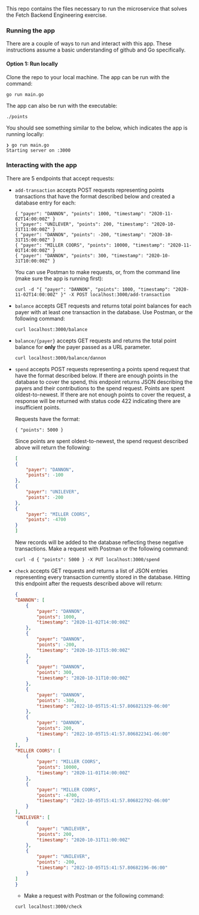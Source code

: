This repo contains the files necessary to run the microservice that solves the Fetch Backend Engineering exercise.

### Running the app
There are a couple of ways to run and interact with this app. These instructions assume a basic understanding of github and Go specifically.

#### Option 1: Run locally
Clone the repo to your local machine. The app can be run with the command:

```console
go run main.go
```

The app can also be run with the executable:

```console
./points
```

You should see something similar to the below, which indicates the app is running locally:
```console
❯ go run main.go
Starting server on :3000
```

### Interacting with the app
There are 5 endpoints that accept requests:
- `add-transaction` accepts POST requests representing points transactions that have the format described below and created a database entry for each:
    ```
    { "payer": "DANNON", "points": 1000, "timestamp": "2020-11-02T14:00:00Z" }
    { "payer": "UNILEVER", "points": 200, "timestamp": "2020-10-31T11:00:00Z" }
    { "payer": "DANNON", "points": -200, "timestamp": "2020-10-31T15:00:00Z" }
    { "payer": "MILLER COORS", "points": 10000, "timestamp": "2020-11-01T14:00:00Z" }
    { "payer": "DANNON", "points": 300, "timestamp": "2020-10-31T10:00:00Z" }
    ```
    You can use Postman to make requests, or, from the command line (make sure the app is running first):

    ```console
    curl -d "{ "payer": "DANNON", "points": 1000, "timestamp": "2020-11-02T14:00:00Z" }" -X POST localhost:3000/add-transaction
    ```
- `balance` accepts GET requests and returns total point balances for each payer with at least one transaction in the database. Use Postman, or the following command:
    ```console
    curl localhost:3000/balance
    ```
- `balance/{payer}` accepts GET requests and returns the total point balance for **only** the payer passed as a URL parameter.
    ```console
    curl localhost:3000/balance/dannon
    ```
- `spend` accepts POST requests representing a points spend request that have the format described below. If there are enough points in the database to cover the spend, this endpoint returns JSON describing the payers and their contributions to the spend request. Points are spent oldest-to-newest. If there are not enough points to cover the request, a response will be returned with status code 422 indicating there are insufficient points.

    Requests have the format:
    ```
    { "points": 5000 }
    ```
    Since points are spent oldest-to-newest, the spend request described above will return the following:

    ```json
    [
    {
        "payer": "DANNON",
        "points": -100
    },
    {
        "payer": "UNILEVER",
        "points": -200
    },
    {
        "payer": "MILLER COORS",
        "points": -4700
    }
    ]
    ```
    New records will be added to the database reflecting these negative transactions.
    Make a request with Postman or the following command:
    ```console
    curl -d { "points": 5000 } -X PUT localhost:3000/spend
    ```
- `check` accepts GET requests and returns a list of JSON entries representing every transaction currently stored in the database. Hitting this endpoint after the requests described above will return:
    ```json
  {
    "DANNON": [
        {
            "payer": "DANNON",
            "points": 1000,
            "timestamp": "2020-11-02T14:00:00Z"
        },
        {
            "payer": "DANNON",
            "points": -200,
            "timestamp": "2020-10-31T15:00:00Z"
        },
        {
            "payer": "DANNON",
            "points": 300,
            "timestamp": "2020-10-31T10:00:00Z"
        },
        {
            "payer": "DANNON",
            "points": -300,
            "timestamp": "2022-10-05T15:41:57.806821329-06:00"
        },
        {
            "payer": "DANNON",
            "points": 200,
            "timestamp": "2022-10-05T15:41:57.806822341-06:00"
        }
    ],
    "MILLER COORS": [
        {
            "payer": "MILLER COORS",
            "points": 10000,
            "timestamp": "2020-11-01T14:00:00Z"
        },
        {
            "payer": "MILLER COORS",
            "points": -4700,
            "timestamp": "2022-10-05T15:41:57.806822792-06:00"
        }
    ],
    "UNILEVER": [
        {
            "payer": "UNILEVER",
            "points": 200,
            "timestamp": "2020-10-31T11:00:00Z"
        },
        {
            "payer": "UNILEVER",
            "points": -200,
            "timestamp": "2022-10-05T15:41:57.80682196-06:00"
        }
    ]
  }
    ```
    - Make a request with Postman or the following command:
    ```console
    curl localhost:3000/check
    ```


